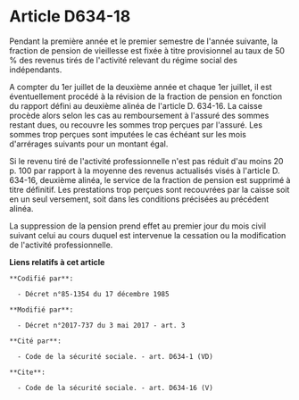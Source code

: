 # Article D634-18

Pendant la première année et le premier semestre de l'année suivante, la fraction de pension de vieillesse est fixée à titre
provisionnel au taux de 50 % des revenus tirés de l'activité relevant du régime social des indépendants. 

A compter du 1er juillet de la deuxième année et chaque 1er juillet, il est éventuellement procédé à la révision de la
fraction de pension en fonction du rapport défini au deuxième alinéa de l'article D. 634-16. La caisse procède alors selon
les cas au remboursement à l'assuré des sommes restant dues, ou recouvre les sommes trop perçues par l'assuré. Les sommes
trop perçues sont imputées le cas échéant sur les mois d'arrérages suivants pour un montant égal. 

Si le revenu tiré de l'activité professionnelle n'est pas réduit d'au moins 20 p. 100 par rapport à la moyenne des revenus
actualisés visés à l'article D. 634-16, deuxième alinéa, le service de la fraction de pension est supprimé à titre définitif.
Les prestations trop perçues sont recouvrées par la caisse soit en un seul versement, soit dans les conditions précisées au
précédent alinéa. 

La suppression de la pension prend effet au premier jour du mois civil suivant celui au cours duquel est intervenue la
cessation ou la modification de l'activité professionnelle.

**Liens relatifs à cet article**

	**Codifié par**:

	  - Décret n°85-1354 du 17 décembre 1985

	**Modifié par**:

	  - Décret n°2017-737 du 3 mai 2017 - art. 3

	**Cité par**:

	  - Code de la sécurité sociale. - art. D634-1 (VD)

	**Cite**:

	  - Code de la sécurité sociale. - art. D634-16 (V)

